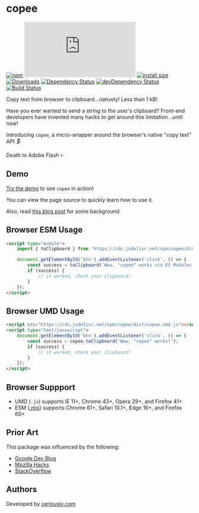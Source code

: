 # copee

[![npm](https://img.shields.io/npm/v/copee.svg)](https://www.npmjs.com/package/copee)
[![size](http://img.badgesize.io/https://cdn.jsdelivr.net/npm/copee/dist/copee.umd.js?compression=gzip)](https://cdn.jsdelivr.net/npm/copee/dist/copee.umd.js)
[![install size](https://packagephobia.now.sh/badge?p=copee)](https://packagephobia.now.sh/result?p=copee)
[![Downloads](https://img.shields.io/npm/dt/copee.svg)](https://www.npmjs.com/package/copee)
[![Dependency Status](https://david-dm.org/styfle/copee.svg)](https://david-dm.org/styfle/copee)
[![devDependency Status](https://david-dm.org/styfle/copee/dev-status.svg)](https://david-dm.org/styfle/copee?type=dev)
[![Build Status](https://travis-ci.org/styfle/copee.svg?branch=master)](https://travis-ci.org/styfle/copee)

Copy text from browser to clipboard...natively! Less than 1 kB!

Have you ever wanted to send a string to the user's clipboard? Front-end developers have invented many hacks to get around this limitation...until now!

Introducing `copee`, a micro-wrapper around the browser's native "copy text" API 🗜️

Death to Adobe Flash 💀

## Demo

[Try the demo](https://copee.ceriously.com/) to see `copee` in action!

You can view the page source to quickly learn how to use it.

Also, read [this blog post](https://www.ceriously.com/blog/post.php?id=2017-10-16-es6-modules-today-with-typescript.md) for some background.

## Browser ESM Usage

```html
<script type="module">
    import { toClipboard } from 'https://cdn.jsdelivr.net/npm/copee/dist/copee.mjs';

    document.getElementById('btn').addEventListener('click', () => {
        const success = toClipboard('Wow, "copee" works via ES Modules!');
        if (success) {
            // it worked, check your clipboard!
        }
    });
</script>
```

## Browser UMD Usage

```html
<script src="https://cdn.jsdelivr.net/npm/copee/dist/copee.umd.js"></script>
<script type="text/javascript">
    document.getElementById('btn').addEventListener('click', () => {
        const success = copee.toClipboard('Wow, "copee" works!');
        if (success) {
            // it worked, check your clipboard!
        }
    });
</script>
```

## Browser Suppport

- UMD (`.js`) supports IE 11+, Chrome 43+, Opera 29+, and Firefox 41+
- ESM ([.mjs](https://caniuse.com/#feat=es6-module)) supports Chrome 61+, Safari 10.1+, Edge 16+, and Firefox 60+

## Prior Art

This package was influenced by the following:

- [Google Dev Blog](https://developers.google.com/web/updates/2015/04/cut-and-copy-commands) 
- [Mozilla Hacks](https://hacks.mozilla.org/2015/09/flash-free-clipboard-for-the-web/)
- [StackOverflow](https://stackoverflow.com/a/30810322/266535)

## Authors

Developed by [ceriously.com](https://www.ceriously.com)

